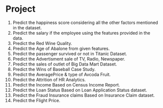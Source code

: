 # Project
1. Predict the happiness score considering all the other factors mentioned in the dataset.
2. Predict the salary if the employee using the features provided in the data.
3. Predict the Red Wine Quality.
4. Predict the Age of Abalone from given features.
5. Predict the passenger survived or not in Titanic Dataset.
6. Predict the Advertisment sale of TV, Radio, Newspaper.
7. Predict the sales of outlet of Big Data Mart Dataset.
8. Predict the Wins of Baseball Case Study.
9. Predict the AveragePrice & type of Avcoda Fruit.
10. Predict the Attrition of HR Analytics.
11. Predict the Income Based on Census Income Report.
12. Predict the Loan Status Based on Loan Application Status dataset.
13. Predict the Fraud Insurance claims Based on Insurance Claim dataset.
14. Predict the Flight Price.
